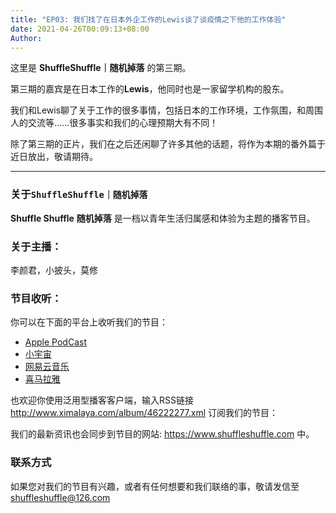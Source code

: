```yaml
---
title: "EP03: 我们找了在日本外企工作的Lewis谈了谈疫情之下他的工作体验"
date: 2021-04-26T00:09:13+08:00
Author: 
---
```


这里是 **ShuffleShuffle｜随机掉落** 的第三期。

第三期的嘉宾是在日本工作的**Lewis**，他同时也是一家留学机构的股东。

我们和Lewis聊了关于工作的很多事情，包括日本的工作环境，工作氛围，和周围人的交流等……很多事实和我们的心理预期大有不同！

除了第三期的正片，我们在之后还闲聊了许多其他的话题，将作为本期的番外篇于近日放出，敬请期待。

---
### 关于`ShuffleShuffle｜随机掉落`
**Shuffle Shuffle** **随机掉落** 是一档以青年生活归属感和体验为主题的播客节目。

### 关于主播：
李颜君，小披头，莫修


### 节目收听：
你可以在下面的平台上收听我们的节目：
- [Apple PodCast](https://podcasts.apple.com/cn/podcast/shuffleshuffle-%E9%9A%8F%E6%9C%BA%E6%8E%89%E8%90%BD/id1551443928)
- [小宇宙](https://www.xiaoyuzhoufm.com/podcast/6014dc2656f8c08ac16a9c2b?s=eyJ1IjogIjYwMTRkY2ZmZTBmNWU3MjNiYjExYmQ5YyJ9)
- [网易云音乐](https://music.163.com/#/djradio?id=958175945)
- [喜马拉雅](https://www.ximalaya.com/gerenchengzhang/46222277/)

也欢迎你使用泛用型播客客户端，输入RSS链接 http://www.ximalaya.com/album/46222277.xml 订阅我们的节目：

我们的最新资讯也会同步到节目的网站: https://www.shuffleshuffle.com 中。


### 联系方式
如果您对我们的节目有兴趣，或者有任何想要和我们联络的事，敬请发信至 <shuffleshuffle@126.com> 

